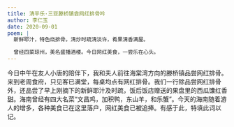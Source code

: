```yaml
---
title: 清平乐·三亚滕桥镇尝网红排骨吟
author: 李仁玉
date: 2020-09-01
poem: |
  新鲜耶汁，特色烧排骨。清炒时疏清淡许，肴果清香满屋。

  曾经四菜琼州，美名盛播酒楼。今日网红美食，一尝乐在心头。
---
```


今日中午在友人小唐的陪伴下，我和夫人前往海棠湾方向的滕桥镇品尝网红排骨。来到老周食府，只见客已满堂，每桌均点有网红排骨。我们一行除品尝网红排骨外，还品尝了早上刚摘下的新鲜耶汁及时疏，饭后饭店赠送的果盘里的西瓜馕红香甜。海南曾经有四大名菜“文昌鸡，加积鸭，东山羊，和乐蟹”。今天的海南随着游人的增多，各种美食已在这里落户，网红美食已被追捧。有感于此，特填此词以记。
